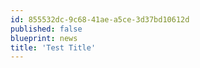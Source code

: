 ```yaml
---
id: 855532dc-9c68-41ae-a5ce-3d37bd10612d
published: false
blueprint: news
title: 'Test Title'
---
```

